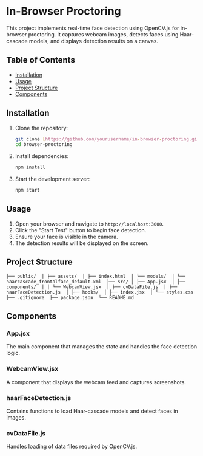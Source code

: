# In-Browser Proctoring

This project implements real-time face detection using OpenCV.js for in-browser proctoring. It captures webcam images, detects faces using Haar-cascade models, and displays detection results on a canvas.

## Table of Contents

- [Installation](#installation)
- [Usage](#usage)
- [Project Structure](#project-structure)
- [Components](#components)

## Installation

1. Clone the repository:
    ```sh
    git clone [https://github.com/yourusername/in-browser-proctoring.git](https://github.com/antil-samarth/browser-proctoring/)
    cd browser-proctoring
    ```

2. Install dependencies:
    ```sh
    npm install
    ```

3. Start the development server:
    ```sh
    npm start
    ```

## Usage

1. Open your browser and navigate to `http://localhost:3000`.
2. Click the "Start Test" button to begin face detection.
3. Ensure your face is visible in the camera.
4. The detection results will be displayed on the screen.

## Project Structure

`├── public/ 
│ ├── assets/ 
│ ├── index.html 
│ └── models/ 
│ └── haarcascade_frontalface_default.xml 
├── src/ │ ├── App.jsx 
│ ├── components/ 
│ │ └── WebcamView.jsx 
│ ├── cvDataFile.js 
│ ├── haarFaceDetection.js 
│ ├── hooks/ 
│ ├── index.jsx 
│ └── styles.css 
├── .gitignore 
├── package.json 
└── README.md`


## Components

### App.jsx

The main component that manages the state and handles the face detection logic.

### WebcamView.jsx

A component that displays the webcam feed and captures screenshots.

### haarFaceDetection.js

Contains functions to load Haar-cascade models and detect faces in images.

### cvDataFile.js

Handles loading of data files required by OpenCV.js.
